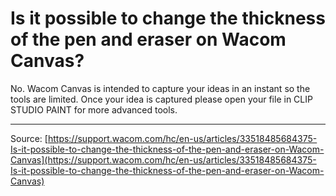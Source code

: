 # Is it possible to change the thickness of the pen and eraser on Wacom Canvas?

No. Wacom Canvas is intended to capture your ideas in an instant so the tools are limited. Once your idea is captured please open your file in CLIP STUDIO PAINT for more advanced tools.

---
Source: [https://support.wacom.com/hc/en-us/articles/33518485684375-Is-it-possible-to-change-the-thickness-of-the-pen-and-eraser-on-Wacom-Canvas](https://support.wacom.com/hc/en-us/articles/33518485684375-Is-it-possible-to-change-the-thickness-of-the-pen-and-eraser-on-Wacom-Canvas)

